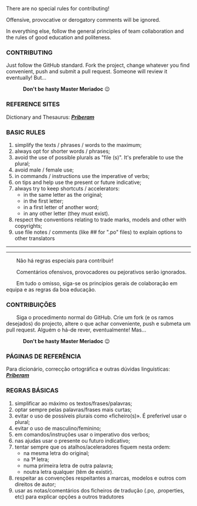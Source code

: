 There are no special rules for contributing!

Offensive, provocative or derogatory comments will be ignored.
  
  In everything else, follow the general principles of team collaboration 
and the rules of good education and politeness.

###                    CONTRIBUTING
  
Just follow the GitHub standard. Fork the project, change whatever you 
find convenient, push and submit a pull request. Someone will review it 
eventually! But...

&emsp;&emsp;&emsp; **Don't be hasty Master Meriadoc** :wink:

###                   REFERENCE SITES

Dictionary and Thesaurus:
***[Priberam](http://www.priberam.pt)***

###                    BASIC RULES

1. simplify the texts / phrases / words to the maximum;
2. always opt for shorter words / phrases;
3. avoid the use of possible plurals as "file (s)". It's preferable to
    use the plural;
3. avoid male / female use;
4. in commands / instructions use the imperative of verbs;
5. on tips and help use the present or future indicative;
6. always try to keep shortcuts / accelerators:
    - in the same letter as the original;
    - in the first letter;
    - in a first letter of another word;
    - in any other letter (they must exist).
7. respect the conventions relating to trade marks, models and other
    with copyrights;
8. use file notes / comments (like ## for ".po" files) to explain options 
    to other translators

***
***

&emsp;&emsp;Não há regras especiais para contribuir!

&emsp;&emsp;Comentários ofensivos, provocadores ou pejorativos serão ignorados.
  
&emsp;&emsp;Em tudo o omisso, siga-se os princípios gerais de colaboração 
em equipa e as regras da boa educação.

###                    CONTRIBUIÇÕES
  
&emsp;&emsp;Siga o procedimento normal do GitHub. Crie um fork (e os ramos desejados) 
do projecto, altere o que achar conveniente, push e submeta um pull 
request. Alguém o há-de rever, eventualmente! Mas...

&emsp;&emsp;&emsp; **Don't be hasty Master Meriadoc** :wink:
  
###                   PÁGINAS DE REFERÊNCIA

Para dicionário, correcção ortográfica e outras dúvidas linguísticas:
***[Priberam](http://www.priberam.pt)***

###                   REGRAS BÁSICAS

1. simplificar ao máximo os textos/frases/palavras;
2. optar sempre pelas palavras/frases mais curtas;
3. evitar o uso de possíveis plurais como «ficheiro(s)». É preferível 
   usar o plural;
3. evitar o uso de masculino/feminino;
4. em comandos/instruções usar o imperativo dos verbos;
5. nas ajudas usar o presente ou futuro indicativo;
6. tentar sempre que os atalhos/aceleradores fiquem nesta ordem:
   -  na mesma letra do original;
   -  na 1ª letra;
   -  numa primeira letra de outra palavra;
   -  noutra letra qualquer (têm de existir).
7. respeitar as convenções respeitantes a marcas, modelos e outros
   com direitos de autor;
8. usar as notas/comentários dos ficheiros de tradução (.po, .properties, etc) para explicar opções
   a outros tradutores